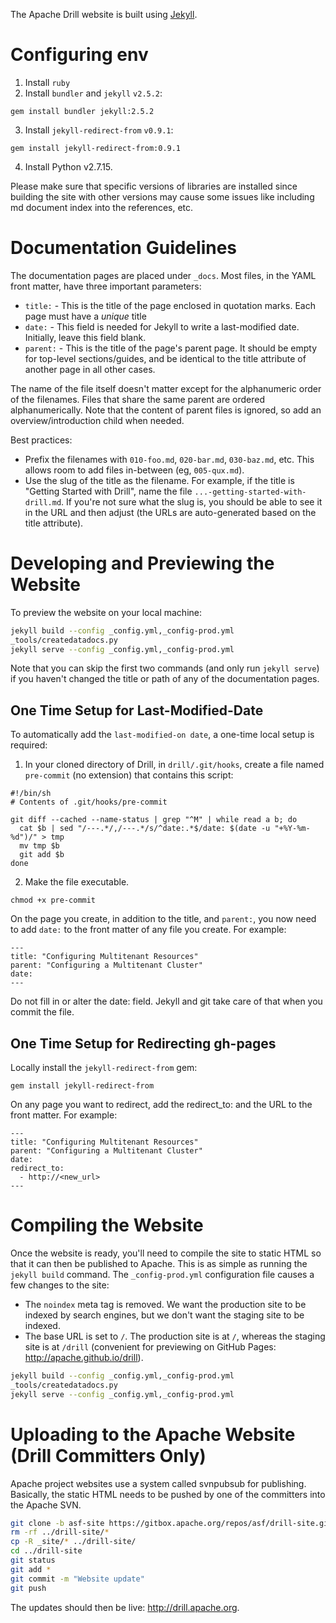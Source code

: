 The Apache Drill website is built using [Jekyll](http://jekyllrb.com/).

# Configuring env
1. Install `ruby`
2. Install `bundler` and `jekyll` `v2.5.2`:
```
gem install bundler jekyll:2.5.2
```
3. Install `jekyll-redirect-from` `v0.9.1`:
```
gem install jekyll-redirect-from:0.9.1
```
4. Install Python v2.7.15.

Please make sure that specific versions of libraries are installed since building the site with other versions may cause some issues like including md document index into the references, etc.

# Documentation Guidelines

The documentation pages are placed under `_docs`. Most files, in the YAML front matter, have three important parameters:

* `title:` - This is the title of the page enclosed in quotation marks. Each page must have a *unique* title
* `date:` - This field is needed for Jekyll to write a last-modified date. Initially, leave this field blank.
* `parent:` - This is the title of the page's parent page. It should be empty for top-level sections/guides, and be identical to the title attribute of another page in all other cases.

The name of the file itself doesn't matter except for the alphanumeric order of the filenames. Files that share the same parent are ordered alphanumerically. Note that the content of parent files is ignored, so add an overview/introduction child when needed.

Best practices:

* Prefix the filenames with `010-foo.md`, `020-bar.md`, `030-baz.md`, etc. This allows room to add files in-between (eg, `005-qux.md`).  
* Use the slug of the title as the filename. For example, if the title is "Getting Started with Drill", name the file `...-getting-started-with-drill.md`. If you're not sure what the slug is, you should be able to see it in the URL and then adjust (the URLs are auto-generated based on the title attribute).

# Developing and Previewing the Website

To preview the website on your local machine:

```bash
jekyll build --config _config.yml,_config-prod.yml
_tools/createdatadocs.py
jekyll serve --config _config.yml,_config-prod.yml
```
Note that you can skip the first two commands (and only run `jekyll serve`) if you haven't changed the title or path of any of the documentation pages.

## One Time Setup for Last-Modified-Date

To automatically add the `last-modified-on date`, a one-time local setup is required:

1.  In your cloned directory of Drill, in `drill/.git/hooks`, create a file named `pre-commit` (no extension) that contains this script:
```
#!/bin/sh
# Contents of .git/hooks/pre-commit

git diff --cached --name-status | grep "^M" | while read a b; do
  cat $b | sed "/---.*/,/---.*/s/^date:.*$/date: $(date -u "+%Y-%m-%d")/" > tmp
  mv tmp $b
  git add $b
done
```
2. Make the file executable.
```
chmod +x pre-commit
```
On the page you create, in addition to the title, and `parent:`, you now need to add `date:` to the front matter of any file you create. For example:
```
---
title: "Configuring Multitenant Resources"
parent: "Configuring a Multitenant Cluster"
date: 
---
```
Do not fill in or alter the date: field. Jekyll and git take care of that when you commit the file.  

## One Time Setup for Redirecting gh-pages

Locally install the `jekyll-redirect-from` gem:
```
gem install jekyll-redirect-from
```
On any page you want to redirect, add the redirect_to: and the URL to the front matter. For example:
```
---
title: "Configuring Multitenant Resources"
parent: "Configuring a Multitenant Cluster"
date: 
redirect_to:
  - http://<new_url>
---
```
# Compiling the Website

Once the website is ready, you'll need to compile the site to static HTML so that it can then be published to Apache. This is as simple as running the `jekyll build` command. The `_config-prod.yml` configuration file causes a few changes to the site:

* The `noindex` meta tag is removed. We want the production site to be indexed by search engines, but we don't want the staging site to be indexed.
* The base URL is set to `/`. The production site is at `/`, whereas the staging site is at `/drill` (convenient for previewing on GitHub Pages: <http://apache.github.io/drill>).

```bash
jekyll build --config _config.yml,_config-prod.yml
_tools/createdatadocs.py
jekyll serve --config _config.yml,_config-prod.yml
```

# Uploading to the Apache Website (Drill Committers Only)

Apache project websites use a system called svnpubsub for publishing. Basically, the static HTML needs to be pushed by one of the committers into the Apache SVN.

```bash
git clone -b asf-site https://gitbox.apache.org/repos/asf/drill-site.git ../drill-site
rm -rf ../drill-site/*
cp -R _site/* ../drill-site/
cd ../drill-site
git status
git add *
git commit -m "Website update"
git push
```

The updates should then be live: <http://drill.apache.org>.

